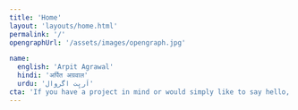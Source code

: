 ```yaml
---
title: 'Home'
layout: 'layouts/home.html'
permalink: '/'
opengraphUrl: '/assets/images/opengraph.jpg'

name:
  english: 'Arpit Agrawal'
  hindi: 'अर्पित अग्रवाल'
  urdu: 'اَرپِت اگروال'
cta: 'If you have a project in mind or would simply like to say hello, please feel free to contact me at **<hello@arpit.codes>**'
---
```

